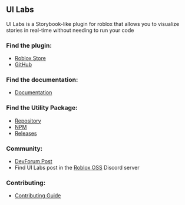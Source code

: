 ## UI Labs

UI Labs is a Storybook-like plugin for roblox that allows you to visualize stories in real-time without needing to run your code

### Find the plugin:

-   [Roblox Store](https://create.roblox.com/store/asset/14293316215/UI-Labs)
-   [GitHub](https://github.com/PepeElToro41/ui-labs/releases)

### Find the documentation:

-   [Documentation](https://pepeeltoro41.github.io/ui-labs/)

### Find the Utility Package:

-   [Repository](https://github.com/PepeElToro41/ui-labs-utils)
-   [NPM](https://www.npmjs.com/package/@rbxts/ui-labs)
-   [Releases](https://github.com/PepeElToro41/ui-labs-utils/releases)

### Community:

-   [DevForum Post](https://devforum.roblox.com/t/ui-labs-modern-storybook-plugin-for-roblox/3109174)
-   Find UI Labs post in the [Roblox OSS](https://discord.com/invite/Qm3JNyEc32) Discord server

### Contributing:

-   [Contributing Guide](https://github.com/PepeElToro41/ui-labs/blob/main/CONTRIBUTING.md)
